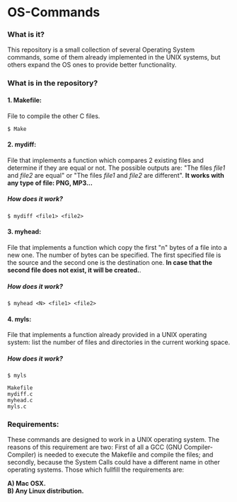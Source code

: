 # OS-Commands

### What is it?
This repository is a small collection of several Operating System commands, some of them already implemented in the UNIX systems, but others expand the OS ones to provide better functionality.

### What is in the repository?

#### 1. Makefile:
File to compile the other C files.
```shell
$ Make
```

#### 2. mydiff:
File that implements a function which compares 2 existing files and determine if they are equal or not. The possible outputs are: "The files <i>file1</i> and <i>file2</i> are equal" or "The files <i>file1</i> and <i>file2</i> are different". <b>It works with any type of file: PNG, MP3...</b>

##### How does it work?
```shell
$ mydiff <file1> <file2>
```

#### 3. myhead:
File that implements a function which copy the first "n" bytes of a file into a new one. The number of bytes can be specified. The first specified file is the source and the second one is the destination one. <b>In case that the second file does not exist, it will be created.</b>.

##### How does it work?
```shell
$ myhead <N> <file1> <file2>
```

#### 4. myls:
File that implements a function already provided in a UNIX operating system: list the number of files and directories in the current working space.

##### How does it work?

```shell
$ myls
```

```shell
Makefile
mydiff.c
myhead.c
myls.c
```
### Requirements:
These commands are designed to work in a UNIX operating system. The reasons of this requirement are two: First of all a GCC (GNU Compiler-Compiler) is needed to execute the Makefile and compile the files; and secondly, because the System Calls could have a different name in other operating systems. Those which fullfill the requirements are:

<b>A) Mac OSX.</b><br>
<b>B) Any Linux distribution.</b>
